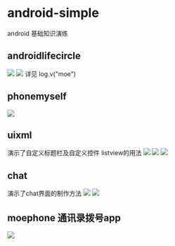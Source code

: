 # android-simple
android 基础知识演练

## androidlifecircle
![](/Image/1.jpg)
![](/Image/2.jpg)
详见 log.v("moe")

## phonemyself
![](/Image/3.jpg)

## uixml
演示了自定义标题栏及自定义控件
listview的用法
![](/Image/4.jpg)
![](/Image/5.jpg)
![](/Image/6.jpg)

## chat
演示了chat界面的制作方法
![](/Image/7.jpg)
![](/Image/8.jpg)

## moephone 通讯录拨号app
![](/Image/moephone.gif)